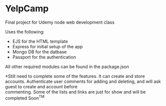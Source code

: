 # YelpCamp
Final project for Udemy node web development class
  
Uses the following:
- EJS for the HTML template
- Express for initial setup of the app
- Mongo DB for the datbase
- Passport for the authentication  
  
All other required modules can be found in the package.json

*Still need to complete some of the features. It can create and store accounts. Authenticate user comments for adding and deleting, and will ask guest to create and account before  
 commenting. Some of the lists and links are just for show and will be completed Soon<sup>TM</sup>
